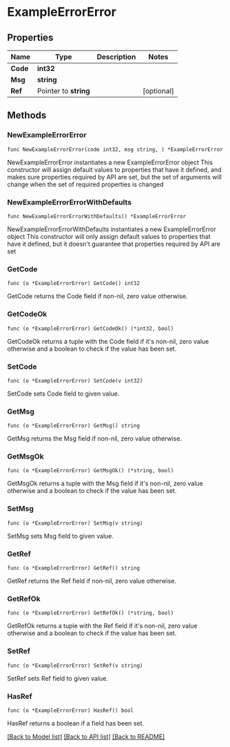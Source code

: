 # ExampleErrorError

## Properties

Name | Type | Description | Notes
------------ | ------------- | ------------- | -------------
**Code** | **int32** |  | 
**Msg** | **string** |  | 
**Ref** | Pointer to **string** |  | [optional] 

## Methods

### NewExampleErrorError

`func NewExampleErrorError(code int32, msg string, ) *ExampleErrorError`

NewExampleErrorError instantiates a new ExampleErrorError object
This constructor will assign default values to properties that have it defined,
and makes sure properties required by API are set, but the set of arguments
will change when the set of required properties is changed

### NewExampleErrorErrorWithDefaults

`func NewExampleErrorErrorWithDefaults() *ExampleErrorError`

NewExampleErrorErrorWithDefaults instantiates a new ExampleErrorError object
This constructor will only assign default values to properties that have it defined,
but it doesn't guarantee that properties required by API are set

### GetCode

`func (o *ExampleErrorError) GetCode() int32`

GetCode returns the Code field if non-nil, zero value otherwise.

### GetCodeOk

`func (o *ExampleErrorError) GetCodeOk() (*int32, bool)`

GetCodeOk returns a tuple with the Code field if it's non-nil, zero value otherwise
and a boolean to check if the value has been set.

### SetCode

`func (o *ExampleErrorError) SetCode(v int32)`

SetCode sets Code field to given value.


### GetMsg

`func (o *ExampleErrorError) GetMsg() string`

GetMsg returns the Msg field if non-nil, zero value otherwise.

### GetMsgOk

`func (o *ExampleErrorError) GetMsgOk() (*string, bool)`

GetMsgOk returns a tuple with the Msg field if it's non-nil, zero value otherwise
and a boolean to check if the value has been set.

### SetMsg

`func (o *ExampleErrorError) SetMsg(v string)`

SetMsg sets Msg field to given value.


### GetRef

`func (o *ExampleErrorError) GetRef() string`

GetRef returns the Ref field if non-nil, zero value otherwise.

### GetRefOk

`func (o *ExampleErrorError) GetRefOk() (*string, bool)`

GetRefOk returns a tuple with the Ref field if it's non-nil, zero value otherwise
and a boolean to check if the value has been set.

### SetRef

`func (o *ExampleErrorError) SetRef(v string)`

SetRef sets Ref field to given value.

### HasRef

`func (o *ExampleErrorError) HasRef() bool`

HasRef returns a boolean if a field has been set.


[[Back to Model list]](../README.md#documentation-for-models) [[Back to API list]](../README.md#documentation-for-api-endpoints) [[Back to README]](../README.md)


